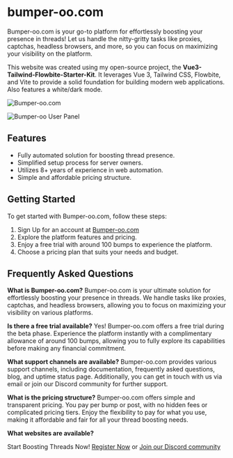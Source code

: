 # bumper-oo.com
Bumper-oo.com is your go-to platform for effortlessly boosting your presence in threads! Let us handle the nitty-gritty tasks like proxies, captchas, headless browsers, and more, so you can focus on maximizing your visibility on the platform.

This website was created using my open-source project, the **Vue3-Tailwind-Flowbite-Starter-Kit**. It leverages Vue 3, Tailwind CSS, Flowbite, and Vite to provide a solid foundation for building modern web applications. Also features a white/dark mode.

![Bumper-oo.com](https://i.imgur.com/QS8gesY.png)

![Bumper-oo User Panel](https://i.imgur.com/gkWsPUO.png)

## Features

- Fully automated solution for boosting thread presence.
- Simplified setup process for server owners.
- Utilizes 8+ years of experience in web automation.
- Simple and affordable pricing structure.

## Getting Started

To get started with Bumper-oo.com, follow these steps:

1. Sign Up for an account at [Bumper-oo.com](https://bumper-oo.com/signup)
2. Explore the platform features and pricing.
3. Enjoy a free trial with around 100 bumps to experience the platform.
4. Choose a pricing plan that suits your needs and budget.

## Frequently Asked Questions

**What is Bumper-oo.com?**
Bumper-oo.com is your ultimate solution for effortlessly boosting your presence in threads. We handle tasks like proxies, captchas, and headless browsers, allowing you to focus on maximizing your visibility on various platforms.

**Is there a free trial available?**
Yes! Bumper-oo.com offers a free trial during the beta phase. Experience the platform instantly with a complimentary allowance of around 100 bumps, allowing you to fully explore its capabilities before making any financial commitment.

**What support channels are available?**
Bumper-oo.com provides various support channels, including documentation, frequently asked questions, blog, and uptime status page. Additionally, you can get in touch with us via email or join our Discord community for further support.

**What is the pricing structure?**
Bumper-oo.com offers simple and transparent pricing. You pay per bump or post, with no hidden fees or complicated pricing tiers. Enjoy the flexibility to pay for what you use, making it affordable and fair for all your thread boosting needs.

**What websites are available?**


Start Boosting Threads Now!
[Register Now](https://bumper-oo.com/) or [Join our Discord community](https://discord.gg/7uV6H4XHFM)
